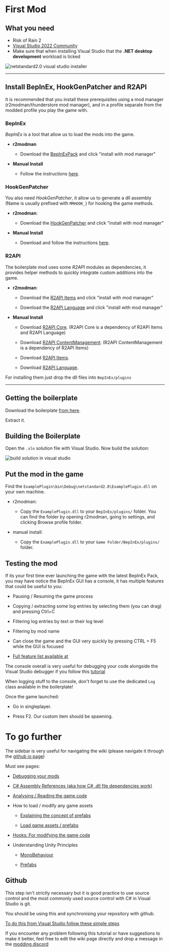 # First Mod

## What you need

- Risk of Rain 2
- <a href="https://visualstudio.microsoft.com/thank-you-downloading-visual-studio/?sku=Community&rel=16" target="_blank">Visual Studio 2022 Community</a>
- Make sure that when installing Visual Studio that the **.NET desktop development** workload is ticked

![netstandard2.0 visual studio installer](https://cdn.discordapp.com/attachments/575431803523956746/1115689633586630728/image.png)

***

## Install BepInEx, HookGenPatcher and R2API

It is recommended that you install these prerequisites using a mod manager (r2modman/thunderstore mod manager), and in a profile separate from the modded profile you play the game with. 

### BepInEx

_BepInEx_ is a tool that allow us to load the mods into the game.

- **r2modman**

  - Download the [BepInExPack](https://thunderstore.io/package/bbepis/BepInExPack/) and click "install with mod manager"

- **Manual Install**

  - Follow the instructions [here](https://risk-of-thunder.github.io/R2Wiki/Tools/BepInEx/).

### HookGenPatcher

You also need _HookGenPatcher_, it allow us to generate a dll assembly (Name is usually prefixed with `MMHOOK_`) for hooking the game methods.

- **r2modman**:

  - Download the [HookGenPatcher](https://thunderstore.io/package/RiskofThunder/HookGenPatcher/) and click "install with mod manager"

- **Manual Install**

  - Download and follow the instructions [here](https://thunderstore.io/package/RiskofThunder/HookGenPatcher/).

### R2API

The boilerplate mod uses some _R2API_ modules as dependencies, it provides helper methods to quickly integrate custom additions into the game.

- **r2modman**:

  - Download the [R2API Items](https://thunderstore.io/package/RiskofThunder/R2API_Items/) and click "install with mod manager"

  - Download the [R2API Language](https://thunderstore.io/package/RiskofThunder/R2API_Language/) and click "install with mod manager"

- **Manual Install**

  - Download [R2API Core](https://thunderstore.io/package/RiskofThunder/R2API_Core/). (R2API Core is a dependency of R2API Items and R2API Language)

  - Download [R2API ContentManagement](https://thunderstore.io/package/RiskofThunder/R2API_ContentManagement/). (R2API ContentManagement is a dependency of R2API Items)

  - Download [R2API Items](https://thunderstore.io/package/RiskofThunder/R2API_Items/).

  - Download [R2API Language](https://thunderstore.io/package/RiskofThunder/R2API_Language/).

For installing them just drop the dll files into `BepInEx/plugins`

***

## Getting the boilerplate

Download the boilerplate [from here](https://github.com/risk-of-thunder/R2Boilerplate/archive/master.zip).

Extract it.

## Building the Boilerplate

Open the `.sln` solution file with Visual Studio. Now build the solution:

![build solution in visual studio](https://raw.githubusercontent.com/risk-of-thunder/R2Wiki/master/media/bepinex/build_solution.png)

## Put the mod in the game

Find the `ExamplePlugin\bin\Debug\netstandard2.0\ExamplePlugin.dll` on your own machine.

- r2modman:

  - Copy the `ExamplePlugin.dll` to your `BepInEx/plugins/` folder. You can find the folder by opening r2modman, going to settings, and clicking Browse profile folder.

- manual install:

  - Copy the `ExamplePlugin.dll` to your `Game Folder/BepInEx/plugins/` folder.

## Testing the mod

If its your first time ever launching the game with the latest BepInEx Pack, you may have notice the BepInEx GUI has a console, it has multiple features that could be useful to you:

- Pausing / Resuming the game process

- Copying / extracting some log entries by selecting them (you can drag) and pressing Ctrl+C

- Filtering log entries by text or their log level

- Filtering by mod name

- Can close the game and the GUI very quickly by pressing CTRL + F5 while the GUI is focused

- [Full feature list available at](https://github.com/risk-of-thunder/BepInEx.GUI)

The console overall is very useful for debugging your code alongside the Visual Studio debugger if you follow this [tutorial](https://risk-of-thunder.github.io/R2Wiki/Mod-Creation/C%23-Programming/Debugging-Your-Mods/)

When logging stuff to the console, don't forget to use the dedicated `Log` class available in the boilerplate!

Once the game launched:

- Go in singleplayer.

- Press F2. Our custom item should be spawning.


# To go further

The sidebar is very useful for navigating the wiki (please navigate it through the [github io page](https://risk-of-thunder.github.io/R2Wiki))

Must see pages:

- [Debugging your mods](https://risk-of-thunder.github.io/R2Wiki/Mod-Creation/C%23-Programming/Debugging-Your-Mods/)

- [C# Assembly References (aka how C# .dll file dependencies work)](https://risk-of-thunder.github.io/R2Wiki/Mod-Creation/C%23-Programming/Assembly-References/)

- [Analysing / Reading the game code](https://risk-of-thunder.github.io/R2Wiki/Mod-Creation/C%23-Programming/Code-Analysis/)

- How to load / modify any game assets

    - [Explaining the concept of prefabs](https://risk-of-thunder.github.io/R2Wiki/Mod-Creation/Developer-Reference/Prefabs/)

    - [Load game assets / prefabs](https://risk-of-thunder.github.io/R2Wiki/Mod-Creation/Developer-Reference/Addressables-Assets-Keys/)

- [Hooks: For modifying the game code](https://risk-of-thunder.github.io/R2Wiki/Mod-Creation/C%23-Programming/Hooking/)

- Understanding Unity Principles

    - [MonoBehaviour](https://risk-of-thunder.github.io/R2Wiki/Mod-Creation/C%23-Programming/Unity-and-MonoBehaviour/)

    - [Prefabs](https://risk-of-thunder.github.io/R2Wiki/Mod-Creation/Developer-Reference/Prefabs/)

## Github

This step isn't strictly necessary but it is good practice to use source control and the most commonly used source control with C# in Visual Studio is git.

You should be using this and synchronising your repository with github.

[To do this from Visual Studio follow these simple steps](https://github.com/github/VisualStudio/blob/master/docs/getting-started/authenticating-to-github.md)

If you encounter any problem following this tutorial or have suggestions to make it better, feel free to edit the wiki page directly and drop a message in the [modding discord](https://discord.gg/5MbXZvd)
